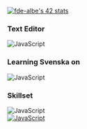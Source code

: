 [![fde-albe's 42 stats](https://badge42.vercel.app/api/v2/cl60uslo9000609mgufzwqfyj/stats?cursusId=21&coalitionId=110)](https://github.com/JaeSeoKim/badge42)
### Text Editor
![JavaScript](https://img.shields.io/badge/CLion-000000?style=for-the-badge&logo=clion&logoColor=white)
### Learning Svenska on
![JavaScript](https://img.shields.io/badge/Duolingo-58CC02?style=for-the-badge&logo=Duolingo&logoColor=white)
### Skillset
![JavaScript](https://img.shields.io/badge/RocketLeague-ProPlayer-blue?style=flat-square)
<br />
[![JavaScript](https://img.shields.io/badge/Rubik%60s%20Cube%20Record-12.84-brightgreen?style=flat-square)](https://www.youtube.com/watch?v=8fHunYoaVs8)
